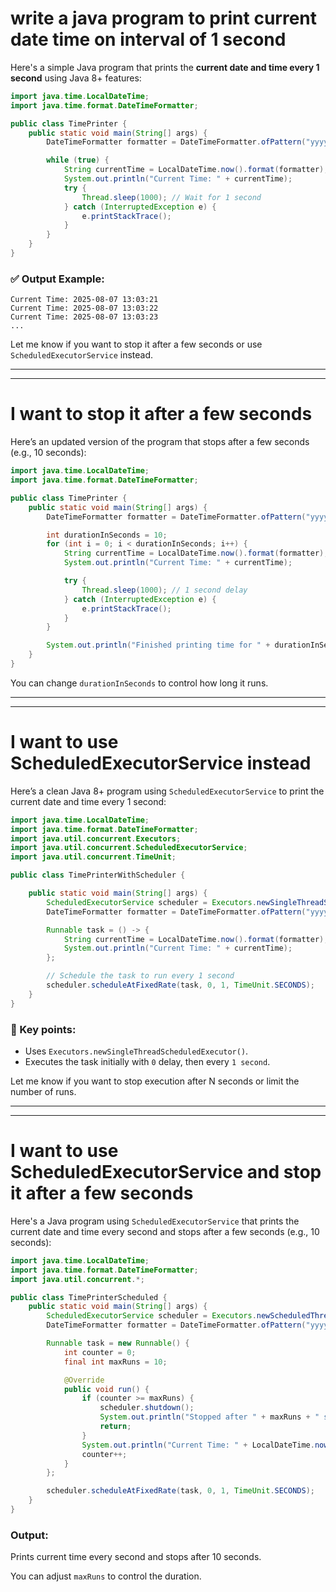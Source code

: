 # write a java program to print current date time on interval of 1 second

Here's a simple Java program that prints the **current date and time every 1 second** using Java 8+ features:

```java
import java.time.LocalDateTime;
import java.time.format.DateTimeFormatter;

public class TimePrinter {
    public static void main(String[] args) {
        DateTimeFormatter formatter = DateTimeFormatter.ofPattern("yyyy-MM-dd HH:mm:ss");

        while (true) {
            String currentTime = LocalDateTime.now().format(formatter);
            System.out.println("Current Time: " + currentTime);
            try {
                Thread.sleep(1000); // Wait for 1 second
            } catch (InterruptedException e) {
                e.printStackTrace();
            }
        }
    }
}
```

### ✅ Output Example:

```
Current Time: 2025-08-07 13:03:21  
Current Time: 2025-08-07 13:03:22  
Current Time: 2025-08-07 13:03:23  
...
```

Let me know if you want to stop it after a few seconds or use `ScheduledExecutorService` instead.


---
---

# I want to stop it after a few seconds

Here’s an updated version of the program that stops after a few seconds (e.g., 10 seconds):

```java
import java.time.LocalDateTime;
import java.time.format.DateTimeFormatter;

public class TimePrinter {
    public static void main(String[] args) {
        DateTimeFormatter formatter = DateTimeFormatter.ofPattern("yyyy-MM-dd HH:mm:ss");

        int durationInSeconds = 10;
        for (int i = 0; i < durationInSeconds; i++) {
            String currentTime = LocalDateTime.now().format(formatter);
            System.out.println("Current Time: " + currentTime);

            try {
                Thread.sleep(1000); // 1 second delay
            } catch (InterruptedException e) {
                e.printStackTrace();
            }
        }

        System.out.println("Finished printing time for " + durationInSeconds + " seconds.");
    }
}
```

You can change `durationInSeconds` to control how long it runs.


---
---

# I want to use ScheduledExecutorService instead

Here’s a clean Java 8+ program using `ScheduledExecutorService` to print the current date and time every 1 second:

```java
import java.time.LocalDateTime;
import java.time.format.DateTimeFormatter;
import java.util.concurrent.Executors;
import java.util.concurrent.ScheduledExecutorService;
import java.util.concurrent.TimeUnit;

public class TimePrinterWithScheduler {

    public static void main(String[] args) {
        ScheduledExecutorService scheduler = Executors.newSingleThreadScheduledExecutor();
        DateTimeFormatter formatter = DateTimeFormatter.ofPattern("yyyy-MM-dd HH:mm:ss");

        Runnable task = () -> {
            String currentTime = LocalDateTime.now().format(formatter);
            System.out.println("Current Time: " + currentTime);
        };

        // Schedule the task to run every 1 second
        scheduler.scheduleAtFixedRate(task, 0, 1, TimeUnit.SECONDS);
    }
}
```

### 🔧 Key points:

* Uses `Executors.newSingleThreadScheduledExecutor()`.
* Executes the task initially with `0` delay, then every `1 second`.

Let me know if you want to stop execution after N seconds or limit the number of runs.


---
---

# I want to use ScheduledExecutorService and stop it after a few seconds

Here's a Java program using `ScheduledExecutorService` that prints the current date and time every second and stops after a few seconds (e.g., 10 seconds):

```java
import java.time.LocalDateTime;
import java.time.format.DateTimeFormatter;
import java.util.concurrent.*;

public class TimePrinterScheduled {
    public static void main(String[] args) {
        ScheduledExecutorService scheduler = Executors.newScheduledThreadPool(1);
        DateTimeFormatter formatter = DateTimeFormatter.ofPattern("yyyy-MM-dd HH:mm:ss");

        Runnable task = new Runnable() {
            int counter = 0;
            final int maxRuns = 10;

            @Override
            public void run() {
                if (counter >= maxRuns) {
                    scheduler.shutdown();
                    System.out.println("Stopped after " + maxRuns + " seconds.");
                    return;
                }
                System.out.println("Current Time: " + LocalDateTime.now().format(formatter));
                counter++;
            }
        };

        scheduler.scheduleAtFixedRate(task, 0, 1, TimeUnit.SECONDS);
    }
}
```

### Output:

Prints current time every second and stops after 10 seconds.

You can adjust `maxRuns` to control the duration.
